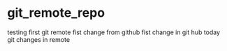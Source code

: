 # git_remote_repo
testing first git remote
fist change from github
fist change in git hub today
git changes in remote
